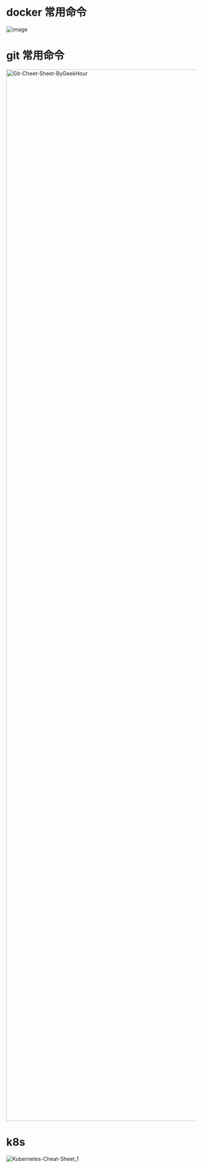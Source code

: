 # docker 常用命令
![image](https://github.com/D-G404/note/assets/75080033/4d023d21-2539-4090-aa9e-774dee609b40)

# git 常用命令
<img width="2796" alt="Git-Cheet-Sheet-ByGeekHour" src="https://github.com/user-attachments/assets/24e9756b-6e44-4022-8720-e2e4cecace16">

# k8s
![Kubernetes-Cheat-Sheet_1](https://github.com/user-attachments/assets/d56f1910-036d-4bc0-ac94-a5d31ada5538)
